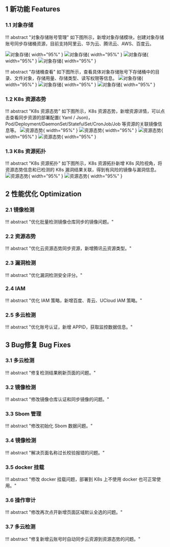 ## 1 新功能 Features

### 1.1 对象存储

!!! abstract "对象存储账号管理"
    如下图所示，新增对象存储模块，创建对象存储账号同步存储桶资源，目前支持阿里云、华为云、腾讯云、AWS、百度云。

![对象存储](../img/release/0.5.1/img.png){ width="95%" }
![对象存储](../img/release/0.5.1/img_1.png){ width="95%" }
![对象存储](../img/release/0.5.1/img_2.png){ width="95%" }
![对象存储](../img/release/0.5.1/img_3.png){ width="95%" }

!!! abstract "存储桶查看"
    如下图所示，查看具体对象存储账号下存储桶中的目录、文件对象，存储用量、存储类型、读写权限等信息。
![对象存储](../img/release/0.5.1/img_4.png){ width="95%" }
![对象存储](../img/release/0.5.1/img_5.png){ width="95%" }
![对象存储](../img/release/0.5.1/img_6.png){ width="95%" }

### 1.2 K8s 资源态势    

!!! abstract "K8s 资源态势"
    如下图所示，K8s 资源态势，新增资源详情，可以点击查看同步资源的部署配置( Yaml / Json)，Pod/Deployment/DaemonSet/StatefulSet/CronJob/Job 等资源的关联镜像信息等。
![资源态势](../img/release/0.5.1/img_7.png){ width="95%" }
![资源态势](../img/release/0.5.1/img_8.png){ width="95%" }
![资源态势](../img/release/0.5.1/img_9.png){ width="95%" }
![资源态势](../img/release/0.5.1/img_10.png){ width="95%" }

### 1.3 K8s 资源拓扑

!!! abstract "K8s 资源拓扑"
    如下图所示，K8s 资源拓扑新增 K8s 风险视角，将资源态势信息和已检测的 K8s 漏洞结果关联，得到有风险的镜像与漏洞信息。
![资源态势](../img/release/0.5.1/img_11.png){ width="95%" }
![资源态势](../img/release/0.5.1/img_12.png){ width="95%" }

## 2 性能优化 Optimization

### 2.1 镜像检测

!!! abstract "优化批量检测镜像仓库同步的镜像问题。"

### 2.2 资源态势

!!! abstract "优化云资源态势同步资源，新增腾讯云资源类型。"

### 2.3 漏洞检测

!!! abstract "优化漏洞检测安全评分。"

### 2.4 IAM

!!! abstract "优化 IAM 策略，新增百度、青云、UCloud IAM 策略。"

### 2.5 多云检测

!!! abstract "优化账号认证，新增 APPID，获取监控数据信息。"

## 3 Bug修复 Bug Fixes

### 3.1 多云检测

!!! abstract "修复检测结果刷新页面的问题。"

### 3.2 镜像检测

!!! abstract "修改镜像仓库认证和同步镜像的问题。"

### 3.3 Sbom 管理

!!! abstract "修改初始化 Sbom 数据问题。"

### 3.4 镜像检测

!!! abstract "解决页面名称过长校验报错的问题。"

### 3.5 docker 挂载

!!! abstract "修改 docker 挂载问题，部署到 K8s 上不使用 docker 也可正常使用。"

### 3.6 操作审计

!!! abstract "修改再次点开新增页面区域默认全选的问题。"

### 3.7 多云检测

!!! abstract "修复新增云账号时自动同步云资源到资源态势的问题。"

